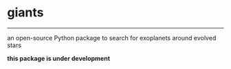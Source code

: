 # giants
---
an open-source Python package to search for exoplanets around evolved stars

**this package is under development**
